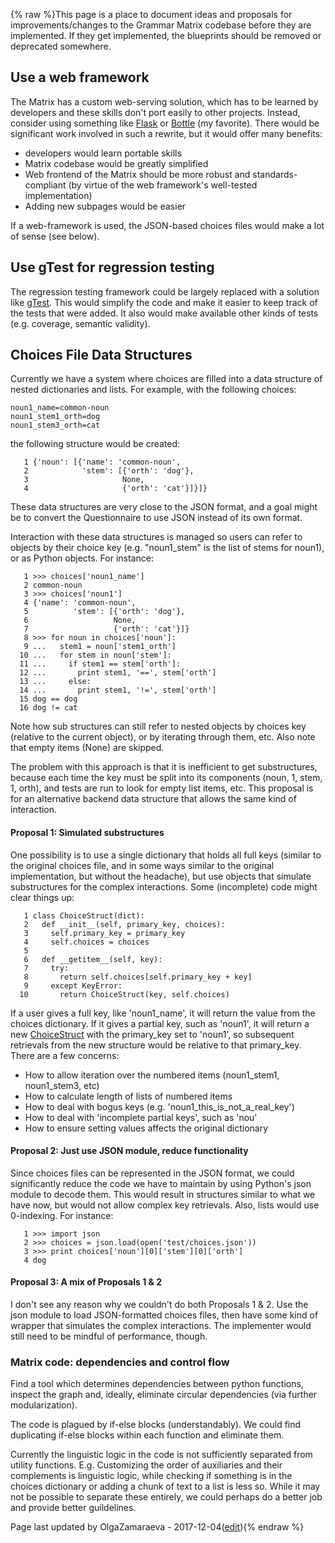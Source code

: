 {% raw %}This page is a place to document ideas and proposals for
improvements/changes to the Grammar Matrix codebase before they are
implemented. If they get implemented, the blueprints should be removed
or deprecated somewhere.

## Use a web framework

The Matrix has a custom web-serving solution, which has to be learned by
developers and these skills don't port easily to other projects.
Instead, consider using something like [Flask](http://flask.pocoo.org/)
or [Bottle](http://bottlepy.org) (my favorite). There would be
significant work involved in such a rewrite, but it would offer many
benefits:

- developers would learn portable skills
- Matrix codebase would be greatly simplified
- Web frontend of the Matrix should be more robust and
standards-compliant (by virtue of the web framework's well-tested
implementation)
- Adding new subpages would be easier

If a web-framework is used, the JSON-based choices files would make a
lot of sense (see below).

## Use gTest for regression testing

The regression testing framework could be largely replaced with a
solution like [gTest](https://github.com/goodmami/gtest). This would
simplify the code and make it easier to keep track of the tests that
were added. It also would make available other kinds of tests (e.g.
coverage, semantic validity).

## Choices File Data Structures

Currently we have a system where choices are filled into a data
structure of nested dictionaries and lists. For example, with the
following choices:

    noun1_name=common-noun
    noun1_stem1_orth=dog
    noun1_stem3_orth=cat

the following structure would be created:

```
   1 {'noun': [{'name': 'common-noun',
   2            'stem': [{'orth': 'dog'},
   3                     None,
   4                     {'orth': 'cat'}]}]}
```

These data structures are very close to the JSON format, and a goal
might be to convert the Questionnaire to use JSON instead of its own
format.

Interaction with these data structures is managed so users can refer to
objects by their choice key (e.g. "noun1\_stem" is the list of stems for
noun1), or as Python objects. For instance:

```
   1 >>> choices['noun1_name']
   2 common-noun
   3 >>> choices['noun1']
   4 {'name': 'common-noun',
   5          'stem': [{'orth': 'dog'},
   6                   None,
   7                   {'orth': 'cat'}]}
   8 >>> for noun in choices['noun']:
   9 ...   stem1 = noun['stem1_orth']
  10 ...   for stem in noun['stem']:
  11 ...     if stem1 == stem['orth']:
  12 ...       print stem1, '==', stem['orth']
  13 ...     else:
  14 ...       print stem1, '!=', stem['orth']
  15 dog == dog
  16 dog != cat
```

Note how sub structures can still refer to nested objects by choices key
(relative to the current object), or by iterating through them, etc.
Also note that empty items (None) are skipped.

The problem with this approach is that it is inefficient to get
substructures, because each time the key must be split into its
components (noun, 1, stem, 1, orth), and tests are run to look for empty
list items, etc. This proposal is for an alternative backend data
structure that allows the same kind of interaction.

#### Proposal 1: Simulated substructures

One possibility is to use a single dictionary that holds all full keys
(similar to the original choices file, and in some ways similar to the
original implementation, but without the headache), but use objects that
simulate substructures for the complex interactions. Some (incomplete)
code might clear things up:

```
   1 class ChoiceStruct(dict):
   2   def __init__(self, primary_key, choices):
   3     self.primary_key = primary_key
   4     self.choices = choices
   5 
   6   def __getitem__(self, key):
   7     try:
   8       return self.choices[self.primary_key + key]
   9     except KeyError:
  10       return ChoiceStruct(key, self.choices)
```

If a user gives a full key, like 'noun1\_name', it will return the value
from the choices dictionary. If it gives a partial key, such as 'noun1',
it will return a new [ChoiceStruct](/ChoiceStruct) with the primary\_key
set to 'noun1', so subsequent retrievals from the new structure would be
relative to that primary\_key. There are a few concerns:

- How to allow iteration over the numbered items (noun1\_stem1,
noun1\_stem3, etc)
- How to calculate length of lists of numbered items
- How to deal with bogus keys (e.g.
'noun1\_this\_is\_not\_a\_real\_key')
- How to deal with 'incomplete partial keys', such as 'nou'
- How to ensure setting values affects the original dictionary

#### Proposal 2: Just use JSON module, reduce functionality

Since choices files can be represented in the JSON format, we could
significantly reduce the code we have to maintain by using Python's json
module to decode them. This would result in structures similar to what
we have now, but would not allow complex key retrievals. Also, lists
would use 0-indexing. For instance:

```
   1 >>> import json
   2 >>> choices = json.load(open('test/choices.json'))
   3 >>> print choices['noun'][0]['stem'][0]['orth']
   4 dog
```

#### Proposal 3: A mix of Proposals 1 & 2

I don't see any reason why we couldn't do both Proposals 1 & 2. Use the
json module to load JSON-formatted choices files, then have some kind of
wrapper that simulates the complex interactions. The implementer would
still need to be mindful of performance, though.

### Matrix code: dependencies and control flow

Find a tool which determines dependencies between python functions,
inspect the graph and, ideally, eliminate circular dependencies (via
further modularization).

The code is plagued by if-else blocks (understandably). We could find
duplicating if-else blocks within each function and eliminate them.

Currently the linguistic logic in the code is not sufficiently separated
from utility functions. E.g. Customizing the order of auxiliaries and
their complements is linguistic logic, while checking if something is in
the choices dictionary or adding a chunk of text to a list is less so.
While it may not be possible to separate these entirely, we could
perhaps do a better job and provide better guildelines.

Page last updated by OlgaZamaraeva - 2017-12-04([edit](https://github.com/delph-in/docs/wiki/MatrixDevBlueprints/_edit)){% endraw %}